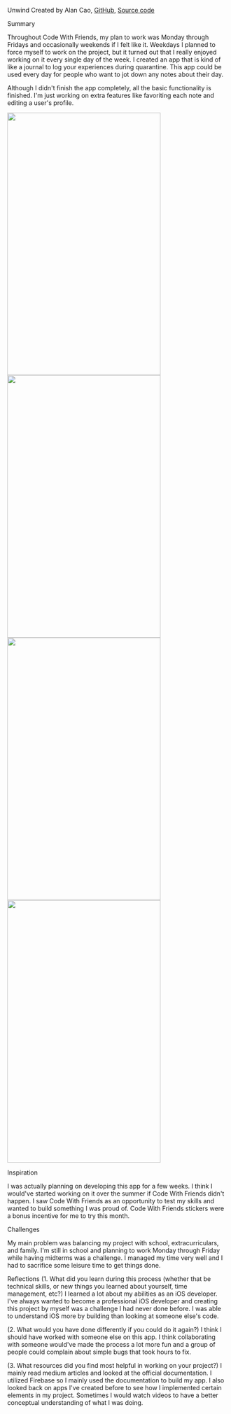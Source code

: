 Unwind
Created by Alan Cao, [GitHub](https://github.com/Alacau), [Source code](https://github.com/Alacau/Unwind)

Summary

Throughout Code With Friends, my plan to work was Monday through Fridays and occasionally weekends if I felt like it. Weekdays I planned to force myself to work on the project, but it turned out that I really enjoyed working on it every single day of the week. I created an app that is kind of like a journal to log your experiences during quarantine. This app could be used every day for people who want to jot down any notes about their day. 

Although I didn't finish the app completely, all the basic functionality is finished. I'm just working on extra features like favoriting each note and editing a user's profile.

<img src= "https://imgur.com/ABZ26CT.png" width=350, height=600>     <img src="https://imgur.com/pwA7WZC.png" width=350, height=600>     <img src="https://imgur.com/rQ737Bc.png" width=350, height=600>     <img src="https://imgur.com/XGJY7dx.png" width=350, height=600>

Inspiration

I was actually planning on developing this app for a few weeks. I think I would've started working on it over the summer if Code With Friends didn't happen. I saw Code With Friends as an opportunity to test my skills and wanted to build something I was proud of. Code With Friends stickers were a bonus incentive for me to try this month.

Challenges

My main problem was balancing my project with school, extracurriculars, and family. I'm still in school and planning to work Monday through Friday while having midterms was a challenge. I managed my time very well and I had to sacrifice some leisure time to get things done.

Reflections
(1. What did you learn during this process (whether that be technical skills, or new things you learned about yourself, time management, etc?)
I learned a lot about my abilities as an iOS developer. I've always wanted to become a professional iOS developer and creating this project by myself was a challenge I had never done before. I was able to understand iOS more by building than looking at someone else's code.

(2. What would you have done differently if you could do it again?)
I think I should have worked with someone else on this app. I think collaborating with someone would've made the process a lot more fun and a group of people could complain about simple bugs that took hours to fix.

(3. What resources did you find most helpful in working on your project?)
I mainly read medium articles and looked at the official documentation. I utilized Firebase so I mainly used the documentation to build my app. I also looked back on apps I've created before to see how I implemented certain elements in my project. Sometimes I would watch videos to have a better conceptual understanding of what I was doing.

